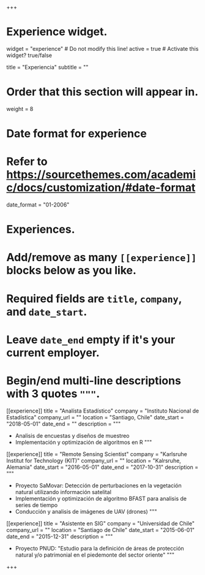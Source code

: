 +++
# Experience widget.
widget = "experience"  # Do not modify this line!
active = true  # Activate this widget? true/false

title = "Experiencia"
subtitle = ""

# Order that this section will appear in.
weight = 8

# Date format for experience
#   Refer to https://sourcethemes.com/academic/docs/customization/#date-format
date_format = "01-2006"

# Experiences.
#   Add/remove as many `[[experience]]` blocks below as you like.
#   Required fields are `title`, `company`, and `date_start`.
#   Leave `date_end` empty if it's your current employer.
#   Begin/end multi-line descriptions with 3 quotes `"""`.
[[experience]]
  title = "Analísta Estadístico"
  company = "Instituto Nacional de Estadística"
  company_url = ""
  location = "Santiago, Chile"
  date_start = "2018-05-01"
  date_end = ""
  description = """
  * Analisis de encuestas y diseños de muestreo
  * Implementación y optimización de algoritmos en R
  """

[[experience]]
  title = "Remote Sensing Scientist"
  company = "Karlsruhe Institut for Technology (KIT)"
  company_url = ""
  location = "Kalrsruhe, Alemania"
  date_start = "2016-05-01"
  date_end = "2017-10-31"
  description = """
  * Proyecto SaMovar: Detección de perturbaciones en la vegetación natural utilizando información satelital
  * Implementación y optimización de algoritmo BFAST para analisis de series de tiempo
  * Conducción y analisis de imágenes de UAV (drones)
  """
  
[[experience]]
  title = "Asistente en SIG"
  company = "Universidad de Chile"
  company_url = ""
  location = "Santiago de Chile"
  date_start = "2015-06-01"
  date_end = "2015-12-31"
  description = """
  * Proyecto PNUD: "Estudio para la definición de áreas de protección natural y/o patrimonial en el piedemonte del sector oriente"
  """

+++
